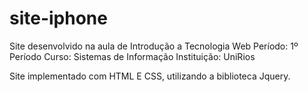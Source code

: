 # site-iphone
Site desenvolvido na aula de Introdução a Tecnologia Web
Período: 1º Período 
Curso: Sistemas de Informação
Instituição: UniRios

Site implementado com HTML E CSS, utilizando a biblioteca Jquery.
